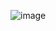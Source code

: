 ![image](https://user-images.githubusercontent.com/84553507/223923638-ccf366b9-7410-417b-8cf7-401ff418034e.png)

